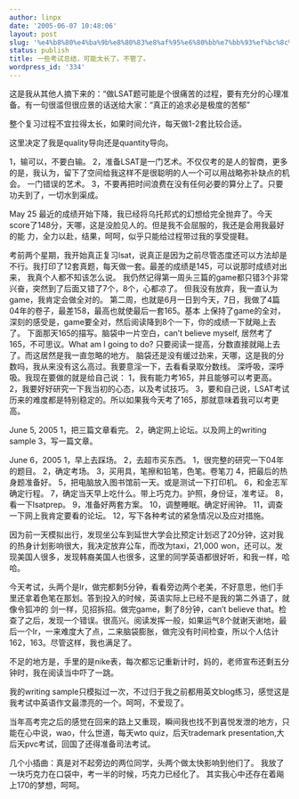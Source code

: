```yaml
---
author: linpx
date: '2005-06-07 10:48:06'
layout: post
slug: '%e4%b8%80%e4%ba%9b%e8%80%83%e8%af%95%e6%80%bb%e7%bb%93%ef%bc%8c%e5%8f%af%e8%83%bd%e5%a4%aa%e9%95%bf%e4%ba%86%e3%80%82%e4%b8%8d%e7%ae%a1%e4%ba%86%e3%80%82'
status: publish
title: 一些考试总结，可能太长了。不管了。
wordpress_id: '334'
---
```


这是我从其他人摘下来的：“做LSAT题可能是个很痛苦的过程，要有充分的心理准备。有一句很滥但很应景的话送给大家：“真正的追求必是极度的苦郁”

整个复习过程不宜拉得太长，如果时间允许，每天做1-2套比较合适。

  
这里决定了我是quality导向还是quantity导向。

  
1，输可以，不要白输。 2，准备LSAT是一门艺术。不仅仅考的是人的智商，更多的是，我认为，留下了空间给我这样不是很聪明的人一个可以用战略弥补缺点的机会。
一门错误的艺术。 3，不要再把时间浪费在没有任何必要的算分上了。只要功夫到了，一切水到渠成。

  
May 25 最近的成绩开始下降，我已经将乌托邦式的幻想给完全抛弃了。今天score了148分，天哪，这是没脸见人的。但是我不会屈服的，我还是会用我最好的能
力，全力以赴，结果，呵呵，似乎只能给过程带过我的享受提鞋。

考前两个星期，我开始真正复习lsat，说真正是因为之前尽管态度还可以方法却是不行。我打印了12套真题，每天做一套。最差的成绩是145，可以说那时成绩对出来，
我真个人都不知该怎么说。 我仍然记得第一周头三篇的game都只错3个非常兴奋，突然到了后面又错了7个，8个，心都凉了。
但我没有放弃，我一直认为game，我肯定会做全对的。 第二周，也就是6月一日到今天，7日，我做了4篇04年的卷子，最差158，最高也就使最后一套165。基本
上保持了game的全对，深刻的感受是，game要全对，然后阅读降到8个一下，你的成绩一下就飚上去了。 下面那天165的描写。脑袋中一片空白，can’t
believe myself, 居然考了165，不可思议。What am I going to do?
只要阅读一提高，分数直接就飚上去了。而这居然是我一直忽略的地方。
脑袋还是没有缓过劲来，天哪，这是我的分数吗，我从来没有这么高过。我要意淫一下，去看看录取分数线。 深呼吸，深呼吸。我现在要做的就是给自己说：
1，我有能力考165，并且能够可以考更高。 2，我要好好研究一下我当初的心态，以及考试技巧。
3，要和自己说，LSAT考试历来的难度都是特别稳定的。所以如果我今天考了165，那就意味着我可以考更高。

June 5, 2005 1，把三篇文章看完。 2，确定网上论坛。以及网上的writing sample 3，写一篇文章。

June 6，2005 1，早上去踩场。 2，去超市买东西。 1，很完整的研究一下04年的题目。 2，确定考场。 3，买用具，笔擦和铅笔，色笔。卷笔刀
4，把最后的热身题准备好。 5，把电脑放入图书馆前一天。或是测试一下打印机。 6，和金志军确定行程。
7，确定当天早上吃什么。带上巧克力。护照，身份证，准考证。 8，看一下lsatprep。 9，准备好两套方案。 10，调整睡眠。确定好闹钟。
11，调查一下网上我肯定要看的论坛。 12，写下各种考试的紧急情况以及应对措施。

因为前一天模拟出行，发现坐公车到延世大学会比预定计划迟了20分钟，这对我的热身计划影响很大，我决定放弃公车，而改为taxi，21,000
won，还可以。发现美国人很多，发现韩裔美国人也很多，这里的同学英语都很好听，和我一样，哈哈。

今天考试，头两个是lr，做完都剩5分钟，看看旁边两个老美，不好意思，他们手里还拿着色笔在那划。答到投入的时候，英语实际上已经不是我的第二外语了，就像令狐冲的
剑一样，见招拆招。做完game，剩了8分钟，can’t believe that。检查了之后，发现一个错误。很高兴。阅读发挥一般，如果运气8个就谢天谢地，最
后一个lr，一来难度大了点，二来脑袋膨胀，做完没有时间检查，所以个人估计162，163。尽管这样，我也满足了。

不足的地方是，手里的是nike表，每次都忘记重新计时，妈的，老师宣布还剩五分钟时，我在阅读当中吓了一跳。

我的writing sample只模拟过一次，不过归于我之前都用英文blog练习，感觉这是我考试中英语作文最漂亮的一个。呵呵，不爱现了。

当年高考完之后的感觉在回来的路上又重现，瞬间我也找不到喜悦发泄的地方，只能在心中说，wao，什么世道，每天wto quiz，后天trademark
presentation,大后天pvc考试，回国了还得准备司法考试。

几个小插曲：真是对不起旁边的两位同学，头两个做太快影响到他们了。 我放了一块巧克力在口袋中，考一半的时候，巧克力已经化了。
其实我心中还存在着飚上170的梦想，呵呵。

